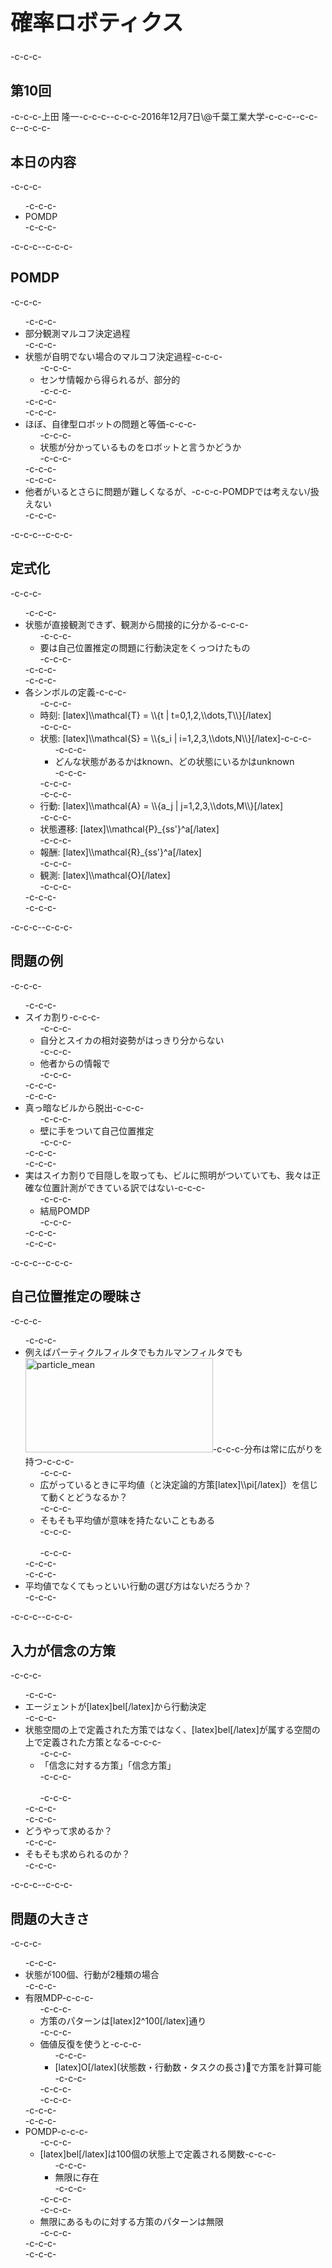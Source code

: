 <h1 style="font-size: 250%;">確率ロボティクス</h1>-c-c-c-<h2>第10回</h2>-c-c-c-上田 隆一-c-c-c--c-c-c-2016年12月7日\@千葉工業大学-c-c-c--c-c-c-<!--nextpage-->-c-c-c-<h2>本日の内容</h2>-c-c-c-<ul>-c-c-c- 	<li>POMDP</li>-c-c-c-</ul>-c-c-c-<!--nextpage-->-c-c-c-<h2>POMDP</h2>-c-c-c-<ul>-c-c-c- 	<li>部分観測マルコフ決定過程</li>-c-c-c- 	<li>状態が自明でない場合のマルコフ決定過程-c-c-c-<ul>-c-c-c- 	<li>センサ情報から得られるが、部分的</li>-c-c-c-</ul>-c-c-c-</li>-c-c-c- 	<li>ほぼ、自律型ロボットの問題と等価-c-c-c-<ul>-c-c-c- 	<li>状態が分かっているものをロボットと言うかどうか</li>-c-c-c-</ul>-c-c-c-</li>-c-c-c- 	<li>他者がいるとさらに問題が難しくなるが、-c-c-c-POMDPでは考えない/扱えない</li>-c-c-c-</ul>-c-c-c-<!--nextpage-->-c-c-c-<h2>定式化</h2>-c-c-c-<ul>-c-c-c- 	<li>状態が直接観測できず、観測から間接的に分かる-c-c-c-<ul>-c-c-c- 	<li>要は自己位置推定の問題に行動決定をくっつけたもの</li>-c-c-c-</ul>-c-c-c-</li>-c-c-c- 	<li>各シンボルの定義-c-c-c-<ul>-c-c-c- 	<li>時刻: [latex]\\mathcal{T} = \\{t | t=0,1,2,\\dots,T\\}[/latex]</li>-c-c-c- 	<li>状態: [latex]\\mathcal{S} = \\{s_i | i=1,2,3,\\dots,N\\}[/latex]-c-c-c-<ul>-c-c-c- 	<li>どんな状態があるかはknown、どの状態にいるかはunknown</li>-c-c-c-</ul>-c-c-c-</li>-c-c-c- 	<li>行動: [latex]\\mathcal{A} = \\{a_j | j=1,2,3,\\dots,M\\}[/latex]</li>-c-c-c- 	<li>状態遷移: [latex]\\mathcal{P}_{ss'}^a[/latex]</li>-c-c-c- 	<li>報酬: [latex]\\mathcal{R}_{ss'}^a[/latex]</li>-c-c-c- 	<li>観測: [latex]\\mathcal{O}[/latex]</li>-c-c-c-</ul>-c-c-c-</li>-c-c-c-</ul>-c-c-c-<!--nextpage-->-c-c-c-<h2>問題の例</h2>-c-c-c-<ul>-c-c-c- 	<li>スイカ割り-c-c-c-<ul>-c-c-c- 	<li>自分とスイカの相対姿勢がはっきり分からない</li>-c-c-c- 	<li>他者からの情報で</li>-c-c-c-</ul>-c-c-c-</li>-c-c-c- 	<li>真っ暗なビルから脱出-c-c-c-<ul>-c-c-c- 	<li>壁に手をついて自己位置推定</li>-c-c-c-</ul>-c-c-c-</li>-c-c-c- 	<li>実はスイカ割りで目隠しを取っても、ビルに照明がついていても、我々は正確な位置計測ができている訳ではない-c-c-c-<ul>-c-c-c- 	<li>結局POMDP</li>-c-c-c-</ul>-c-c-c-</li>-c-c-c-</ul>-c-c-c-<!--nextpage-->-c-c-c-<h2>自己位置推定の曖昧さ</h2>-c-c-c-<ul>-c-c-c- 	<li>例えばパーティクルフィルタでもカルマンフィルタでも<a href="https://lab.ueda.asia/wp-content/uploads/2016/12/particle_mean.png"><img class="alignright size-medium wp-image-2471" src="https://lab.ueda.asia/wp-content/uploads/2016/12/particle_mean-300x151.png" alt="particle_mean" width="300" height="151" /></a>-c-c-c-分布は常に広がりを持つ-c-c-c-<ul>-c-c-c- 	<li>広がっているときに平均値（と決定論的方策[latex]\\pi[/latex]）を信じて動くとどうなるか？</li>-c-c-c- 	<li>そもそも平均値が意味を持たないこともある</li>-c-c-c- 	<li style="color: white;"></li>-c-c-c-</ul>-c-c-c-</li>-c-c-c- 	<li>平均値でなくてもっといい行動の選び方はないだろうか？</li>-c-c-c-</ul>-c-c-c-<!--nextpage-->-c-c-c-<h2>入力が信念の方策</h2>-c-c-c-<ul>-c-c-c- 	<li>エージェントが[latex]bel[/latex]から行動決定</li>-c-c-c- 	<li>状態空間の上で定義された方策ではなく、[latex]bel[/latex]が属する空間の上で定義された方策となる-c-c-c-<ul>-c-c-c- 	<li>「信念に対する方策」「信念方策」</li>-c-c-c- 	<li style="color: white;"></li>-c-c-c-</ul>-c-c-c-</li>-c-c-c- 	<li>どうやって求めるか？</li>-c-c-c- 	<li>そもそも求められるのか？</li>-c-c-c-</ul>-c-c-c-<!--nextpage-->-c-c-c-<h2>問題の大きさ</h2>-c-c-c-<ul>-c-c-c- 	<li>状態が100個、行動が2種類の場合</li>-c-c-c- 	<li>有限MDP-c-c-c-<ul>-c-c-c- 	<li>方策のパターンは[latex]2^100[/latex]通り</li>-c-c-c- 	<li>価値反復を使うと-c-c-c-<ul>-c-c-c- 	<li>[latex]O[/latex](状態数・行動数・タスクの長さ)で方策を計算可能</li>-c-c-c-</ul>-c-c-c-</li>-c-c-c-</ul>-c-c-c-</li>-c-c-c- 	<li>POMDP-c-c-c-<ul>-c-c-c- 	<li>[latex]bel[/latex]は100個の状態上で定義される関数-c-c-c-<ul>-c-c-c- 	<li>無限に存在</li>-c-c-c-</ul>-c-c-c-</li>-c-c-c- 	<li>無限にあるものに対する方策のパターンは無限</li>-c-c-c-</ul>-c-c-c-</li>-c-c-c-</ul>
